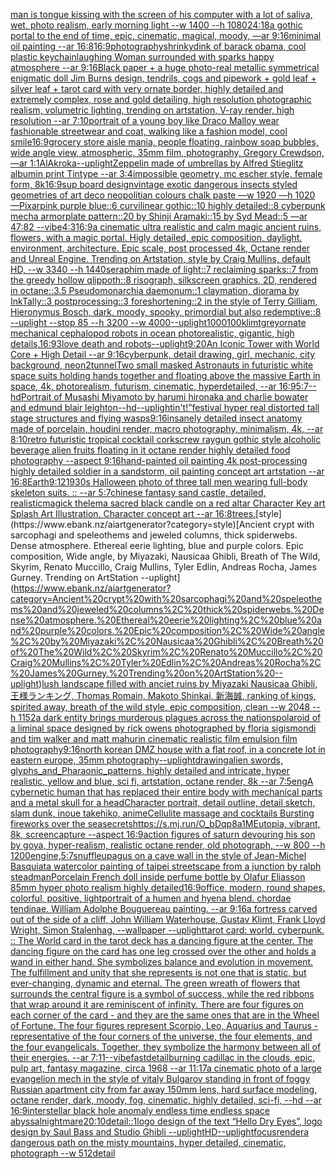 [man is tongue kissing with the screen of his computer with a lot of saliva, wet, photo realism, early morning light --w 1400 --h 1080](https://www.ebank.nz/aiartgenerator?category=man%20is%20tongue%20kissing%20with%20the%20screen%20of%20his%20computer%20with%20a%20lot%20of%20saliva%2C%20wet%2C%20photo%20realism%2C%20early%20morning%20light%20--w%201400%20--h%201080)[24:18](https://www.ebank.nz/aiartgenerator?category=24%3A18)[a gothic portal to the end of time, epic, cinematic, magical, moody, —ar 9:16](https://www.ebank.nz/aiartgenerator?category=a%20gothic%20portal%20to%20the%20end%20of%20time%2C%20epic%2C%20cinematic%2C%20magical%2C%20moody%2C%20%E2%80%94ar%209%3A16)[minimal oil painting --ar 16:8](https://www.ebank.nz/aiartgenerator?category=minimal%20oil%20painting%20--ar%2016%3A8)[16:9](https://www.ebank.nz/aiartgenerator?category=16%3A9)[photography](https://www.ebank.nz/aiartgenerator?category=photography)[shrinkydink of barack obama, cool plastic keychain](https://www.ebank.nz/aiartgenerator?category=shrinkydink%20of%20barack%20obama%2C%20cool%20plastic%20keychain)[laughing Woman surrounded with sparks happy atmosphere --ar 9:16](https://www.ebank.nz/aiartgenerator?category=laughing%20Woman%20surrounded%20with%20sparks%20happy%20atmosphere%20--ar%209%3A16)[Black paper + a huge photo-real metallic symmetrical enigmatic doll Jim Burns design, tendrils, cogs and pipework + gold leaf + silver leaf + tarot card with very ornate border,  highly detailed and extremely complex, rose and gold detailing, high resolution photographic realism, volumetric lighting, trending on artstation, V-ray render, high resolution --ar 7:10](https://www.ebank.nz/aiartgenerator?category=Black%20paper%20%2B%20a%20huge%20photo-real%20metallic%20symmetrical%20enigmatic%20doll%20Jim%20Burns%20design%2C%20tendrils%2C%20cogs%20and%20pipework%20%2B%20gold%20leaf%20%2B%20silver%20leaf%20%2B%20tarot%20card%20with%20very%20ornate%20border%2C%20%20highly%20detailed%20and%20extremely%20complex%2C%20rose%20and%20gold%20detailing%2C%20high%20resolution%20photographic%20realism%2C%20volumetric%20lighting%2C%20trending%20on%20artstation%2C%20V-ray%20render%2C%20high%20resolution%20--ar%207%3A10)[portrait of a young boy like Draco Malloy wear fashionable streetwear and coat, walking like a fashion model, cool smile](https://www.ebank.nz/aiartgenerator?category=portrait%20of%20a%20young%20boy%20like%20Draco%20Malloy%20wear%20fashionable%20streetwear%20and%20coat%2C%20walking%20like%20a%20fashion%20model%2C%20cool%20smile)[16:9](https://www.ebank.nz/aiartgenerator?category=16%3A9)[grocery store aisle mania, people floating, rainbow soap bubbles, wide angle view, atmospheric, 35mm film, photography, Gregory Crewdson, —ar 1:1](https://www.ebank.nz/aiartgenerator?category=grocery%20store%20aisle%20mania%2C%20people%20floating%2C%20rainbow%20soap%20bubbles%2C%20wide%20angle%20view%2C%20atmospheric%2C%2035mm%20film%2C%20photography%2C%20Gregory%20Crewdson%2C%20%E2%80%94ar%201%3A1)[AlAkroka](https://www.ebank.nz/aiartgenerator?category=AlAkroka)[--uplight](https://www.ebank.nz/aiartgenerator?category=--uplight)[Zeppelin made of umbrellas  by Alfred Stieglitz albumin print Tintype --ar 3:4](https://www.ebank.nz/aiartgenerator?category=Zeppelin%20made%20of%20umbrellas%20%20by%20Alfred%20Stieglitz%20albumin%20print%20Tintype%20--ar%203%3A4)[impossible geometry, mc escher style, female form, 8k](https://www.ebank.nz/aiartgenerator?category=impossible%20geometry%2C%20mc%20escher%20style%2C%20female%20form%2C%208k)[16:9](https://www.ebank.nz/aiartgenerator?category=16%3A9)[sup board design](https://www.ebank.nz/aiartgenerator?category=sup%20board%20design)[vintage exotic dangerous insects styled geometries of art deco neopolitian colours chalk paste —w 1920 —h 1020 —](https://www.ebank.nz/aiartgenerator?category=vintage%20exotic%20dangerous%20insects%20styled%20geometries%20of%20art%20deco%20neopolitian%20colours%20chalk%20paste%20%E2%80%94w%201920%20%E2%80%94h%201020%20%E2%80%94)[Pixar](https://www.ebank.nz/aiartgenerator?category=Pixar)[pink purple blue::6 curvilinear gothic::10 highly detailed::8 cyberpunk mecha armorplate pattern::20 by Shinji Aramaki::15 by Syd Mead::5 —ar 47:82  --vibe](https://www.ebank.nz/aiartgenerator?category=pink%20purple%20blue%3A%3A6%20curvilinear%20gothic%3A%3A10%20highly%20detailed%3A%3A8%20cyberpunk%20mecha%20armorplate%20pattern%3A%3A20%20by%20Shinji%20Aramaki%3A%3A15%20by%20Syd%20Mead%3A%3A5%20%E2%80%94ar%2047%3A82%20%20--vibe)[4:3](https://www.ebank.nz/aiartgenerator?category=4%3A3)[16:9](https://www.ebank.nz/aiartgenerator?category=16%3A9)[a cinematic ultra realistic and calm magic ancient ruins, flowers, with a magic portal. Higly detailed, epic composition, daylight. environment, architecture. Epic scale, post processed 4k, Octane render and Unreal Engine. Trending on Artstation, style by Craig Mullins, default HD, --w 3340 --h 1440](https://www.ebank.nz/aiartgenerator?category=a%20cinematic%20ultra%20realistic%20and%20calm%20magic%20ancient%20ruins%2C%20flowers%2C%20with%20a%20magic%20portal.%20Higly%20detailed%2C%20epic%20composition%2C%20daylight.%20environment%2C%20architecture.%20Epic%20scale%2C%20post%20processed%204k%2C%20Octane%20render%20and%20Unreal%20Engine.%20Trending%20on%20Artstation%2C%20style%20by%20Craig%20Mullins%2C%20default%20HD%2C%20--w%203340%20--h%201440)[seraphim made of light::7 reclaiming sparks::7 from the greedy hollow qlippoth::8 risograph, silkscreen graphics, 2D, rendered in octane::3.5 Pseudomonarchia daemonum::1 claymation, diorama by InkTally::3 postprocessing::3 foreshortening::2 in the style of Terry Gilliam, Hieronymus Bosch, dark, moody, spooky, primordial but also redemptive::8 --uplight --stop 85 --h 3200 --w 4000](https://www.ebank.nz/aiartgenerator?category=seraphim%20made%20of%20light%3A%3A7%20reclaiming%20sparks%3A%3A7%20from%20the%20greedy%20hollow%20qlippoth%3A%3A8%20risograph%2C%20silkscreen%20graphics%2C%202D%2C%20rendered%20in%20octane%3A%3A3.5%20Pseudomonarchia%20daemonum%3A%3A1%20claymation%2C%20diorama%20by%20InkTally%3A%3A3%20postprocessing%3A%3A3%20foreshortening%3A%3A2%20in%20the%20style%20of%20Terry%20Gilliam%2C%20Hieronymus%20Bosch%2C%20dark%2C%20moody%2C%20spooky%2C%20primordial%20but%20also%20redemptive%3A%3A8%20--uplight%20--stop%2085%20--h%203200%20--w%204000)[--uplight](https://www.ebank.nz/aiartgenerator?category=--uplight)[1000100](https://www.ebank.nz/aiartgenerator?category=1000100)[klimt](https://www.ebank.nz/aiartgenerator?category=klimt)[grey](https://www.ebank.nz/aiartgenerator?category=grey)[ornate mechanical cephalopod robots in ocean photorealistic, gigantic, high details,](https://www.ebank.nz/aiartgenerator?category=ornate%20mechanical%20cephalopod%20robots%20in%20ocean%20photorealistic%2C%20gigantic%2C%20high%20details%2C)[16:9](https://www.ebank.nz/aiartgenerator?category=16%3A9)[3](https://www.ebank.nz/aiartgenerator?category=3)[love death and robots](https://www.ebank.nz/aiartgenerator?category=love%20death%20and%20robots)[--uplight](https://www.ebank.nz/aiartgenerator?category=--uplight)[9:20](https://www.ebank.nz/aiartgenerator?category=9%3A20)[An Iconic Tower with World Core + High Detail --ar 9:16](https://www.ebank.nz/aiartgenerator?category=An%20Iconic%20Tower%20with%20World%20Core%20%2B%20High%20Detail%20--ar%209%3A16)[cyberpunk, detail drawing, girl, mechanic, city background, neon](https://www.ebank.nz/aiartgenerator?category=cyberpunk%2C%20detail%20drawing%2C%20girl%2C%20mechanic%2C%20city%20background%2C%20neon)[2](https://www.ebank.nz/aiartgenerator?category=2)[tunnel](https://www.ebank.nz/aiartgenerator?category=tunnel)[Two small masked Astronauts in futuristic white space suits holding hands together and floating above the massive Earth in space, 4k, photorealism, futurism, cinematic, hyperdetailed, --ar 16:9](https://www.ebank.nz/aiartgenerator?category=Two%20small%20masked%20Astronauts%20in%20futuristic%20white%20space%20suits%20holding%20hands%20together%20and%20floating%20above%20the%20massive%20Earth%20in%20space%2C%204k%2C%20photorealism%2C%20futurism%2C%20cinematic%2C%20hyperdetailed%2C%20--ar%2016%3A9)[5:7](https://www.ebank.nz/aiartgenerator?category=5%3A7)[--hd](https://www.ebank.nz/aiartgenerator?category=--hd)[Portrait of Musashi Miyamoto by harumi hironaka and charlie bowater and edmund blair leighton](https://www.ebank.nz/aiartgenerator?category=Portrait%20of%20Musashi%20Miyamoto%20by%20harumi%20hironaka%20and%20charlie%20bowater%20and%20edmund%20blair%20leighton)[--hd](https://www.ebank.nz/aiartgenerator?category=--hd)[--uplight](https://www.ebank.nz/aiartgenerator?category=--uplight)[in't!”](https://www.ebank.nz/aiartgenerator?category=in%27t%21%E2%80%9D)[festival hyper real distorted tall stage structures and flying wasps](https://www.ebank.nz/aiartgenerator?category=festival%20hyper%20real%20distorted%20tall%20stage%20structures%20and%20flying%20wasps)[9:16](https://www.ebank.nz/aiartgenerator?category=9%3A16)[insanely detailed insect anatomy made of porcelain, houdini render, macro photography, minimalism, 4k, --ar 8:10](https://www.ebank.nz/aiartgenerator?category=insanely%20detailed%20insect%20anatomy%20made%20of%20porcelain%2C%20houdini%20render%2C%20macro%20photography%2C%20minimalism%2C%204k%2C%20--ar%208%3A10)[retro futuristic tropical cocktail corkscrew raygun gothic style alcoholic beverage alien fruits floating in it octane render highly detailed food photography --aspect 9:16](https://www.ebank.nz/aiartgenerator?category=retro%20futuristic%20tropical%20cocktail%20corkscrew%20raygun%20gothic%20style%20alcoholic%20beverage%20alien%20fruits%20floating%20in%20it%20octane%20render%20highly%20detailed%20food%20photography%20--aspect%209%3A16)[hand-painted oil painting 4k post-processing highly detailed soldier in a sandstorm, oil painting concept art artstation --ar 16:8](https://www.ebank.nz/aiartgenerator?category=hand-painted%20oil%20painting%204k%20post-processing%20highly%20detailed%20soldier%20in%20a%20sandstorm%2C%20oil%20painting%20concept%20art%20artstation%20--ar%2016%3A8)[Earth](https://www.ebank.nz/aiartgenerator?category=Earth)[9:12](https://www.ebank.nz/aiartgenerator?category=9%3A12)[1930s Halloween photo of three tall men wearing full-body skeleton suits. :: --ar 5:7](https://www.ebank.nz/aiartgenerator?category=1930s%20Halloween%20photo%20of%20three%20tall%20men%20wearing%20full-body%20skeleton%20suits.%20%3A%3A%20--ar%205%3A7)[chinese fantasy sand castle, detailed, realistic](https://www.ebank.nz/aiartgenerator?category=chinese%20fantasy%20sand%20castle%2C%20detailed%2C%20realistic)[magick thelema sacred black candle on a red altar Character Key art Splash Art Illustration. Character concept art --ar 16:8](https://www.ebank.nz/aiartgenerator?category=magick%20thelema%20sacred%20black%20candle%20on%20a%20red%20altar%20Character%20Key%20art%20Splash%20Art%20Illustration.%20Character%20concept%20art%20--ar%2016%3A8)[trees.](https://www.ebank.nz/aiartgenerator?category=trees.)[style](https://www.ebank.nz/aiartgenerator?category=style)[Ancient crypt with sarcophagi and speleothems and jeweled columns, thick spiderwebs. Dense atmosphere. Ethereal eerie lighting, blue and purple colors. Epic composition, Wide angle, by Miyazaki, Nausicaa Ghibli, Breath of The Wild, Skyrim, Renato Muccillo, Craig Mullins, Tyler Edlin, Andreas Rocha, James Gurney. Trending on ArtStation --uplight](https://www.ebank.nz/aiartgenerator?category=Ancient%20crypt%20with%20sarcophagi%20and%20speleothems%20and%20jeweled%20columns%2C%20thick%20spiderwebs.%20Dense%20atmosphere.%20Ethereal%20eerie%20lighting%2C%20blue%20and%20purple%20colors.%20Epic%20composition%2C%20Wide%20angle%2C%20by%20Miyazaki%2C%20Nausicaa%20Ghibli%2C%20Breath%20of%20The%20Wild%2C%20Skyrim%2C%20Renato%20Muccillo%2C%20Craig%20Mullins%2C%20Tyler%20Edlin%2C%20Andreas%20Rocha%2C%20James%20Gurney.%20Trending%20on%20ArtStation%20--uplight)[lush landscape filled with anciet ruins by Miyazaki Nausicaa Ghibli, 王様ランキング, Thomas Romain, Makoto Shinkai, 新海誠, ranking of kings, spirited away, breath of the wild style, epic composition, clean --w 2048 --h 1152](https://www.ebank.nz/aiartgenerator?category=lush%20landscape%20filled%20with%20anciet%20ruins%20by%20Miyazaki%20Nausicaa%20Ghibli%2C%20%E7%8E%8B%E6%A7%98%E3%83%A9%E3%83%B3%E3%82%AD%E3%83%B3%E3%82%B0%2C%20Thomas%20Romain%2C%20Makoto%20Shinkai%2C%20%E6%96%B0%E6%B5%B7%E8%AA%A0%2C%20ranking%20of%20kings%2C%20spirited%20away%2C%20breath%20of%20the%20wild%20style%2C%20epic%20composition%2C%20clean%20--w%202048%20--h%201152)[a dark entity brings murderous plagues across the nations](https://www.ebank.nz/aiartgenerator?category=a%20dark%20entity%20brings%20murderous%20plagues%20across%20the%20nations)[polaroid of a liminal space designed by rick owens photographed by floria sigismondi and tim walker  and matt mahurin cinematic realistic film emulsion film photography](https://www.ebank.nz/aiartgenerator?category=polaroid%20of%20a%20liminal%20space%20designed%20by%20rick%20owens%20photographed%20by%20floria%20sigismondi%20and%20tim%20walker%20%20and%20matt%20mahurin%20cinematic%20realistic%20film%20emulsion%20film%20photography)[9:16](https://www.ebank.nz/aiartgenerator?category=9%3A16)[north korean DMZ house with a flat roof, in a concrete lot in eastern europe, 35mm photography](https://www.ebank.nz/aiartgenerator?category=north%20korean%20DMZ%20house%20with%20a%20flat%20roof%2C%20in%20a%20concrete%20lot%20in%20eastern%20europe%2C%2035mm%20photography)[--uplight](https://www.ebank.nz/aiartgenerator?category=--uplight)[drawing](https://www.ebank.nz/aiartgenerator?category=drawing)[alien swords, glyphs_and_Pharaonic_patterns, highly detailed and intricate, hyper realistic, yellow and blue, sci fi, artstation, octane render, 8k --ar 7:5](https://www.ebank.nz/aiartgenerator?category=alien%20swords%2C%20glyphs_and_Pharaonic_patterns%2C%20highly%20detailed%20and%20intricate%2C%20hyper%20realistic%2C%20yellow%20and%20blue%2C%20sci%20fi%2C%20artstation%2C%20octane%20render%2C%208k%20--ar%207%3A5)[eng](https://www.ebank.nz/aiartgenerator?category=eng)[A cybernetic human that has replaced their entire body with mechanical parts and a metal skull for a head](https://www.ebank.nz/aiartgenerator?category=A%20cybernetic%20human%20that%20has%20replaced%20their%20entire%20body%20with%20mechanical%20parts%20and%20a%20metal%20skull%20for%20a%20head)[Character portrait, detail outline, detail sketch, slam dunk, inoue takehiko, anime](https://www.ebank.nz/aiartgenerator?category=Character%20portrait%2C%20detail%20outline%2C%20detail%20sketch%2C%20slam%20dunk%2C%20inoue%20takehiko%2C%20anime)[Cellulite massage and cocktails Bursting fireworks over the sea](https://www.ebank.nz/aiartgenerator?category=Cellulite%20massage%20and%20cocktails%20Bursting%20fireworks%20over%20the%20sea)[secrets](https://www.ebank.nz/aiartgenerator?category=secrets)[<https://s.mj.run/O_bDqp8a1ME>](https://www.ebank.nz/aiartgenerator?category=%3Chttps%3A//s.mj.run/O_bDqp8a1ME%3E)[utopia, vibrant, 8k, screencapture --aspect 16:9](https://www.ebank.nz/aiartgenerator?category=utopia%2C%20vibrant%2C%208k%2C%20screencapture%20--aspect%2016%3A9)[action figures of saturn devouring his son by goya, hyper-realism, realistic octane render, old photograph, --w 800 --h 1200](https://www.ebank.nz/aiartgenerator?category=action%20figures%20of%20saturn%20devouring%20his%20son%20by%20goya%2C%20hyper-realism%2C%20realistic%20octane%20render%2C%20old%20photograph%2C%20--w%20800%20--h%201200)[engine,](https://www.ebank.nz/aiartgenerator?category=engine%2C)[5:7](https://www.ebank.nz/aiartgenerator?category=5%3A7)[snuffleupagus on a cave wall in the style of Jean-Michel Basquiat](https://www.ebank.nz/aiartgenerator?category=snuffleupagus%20on%20a%20cave%20wall%20in%20the%20style%20of%20Jean-Michel%20Basquiat)[a watercolor painting of taipei streetscape from a junction by ralph steadman](https://www.ebank.nz/aiartgenerator?category=a%20watercolor%20painting%20of%20taipei%20streetscape%20from%20a%20junction%20by%20ralph%20steadman)[Porcelain French doll inside perfume bottle by Olafur Eliasson 85mm hyper photo realism highly detailed](https://www.ebank.nz/aiartgenerator?category=Porcelain%20French%20doll%20inside%20perfume%20bottle%20by%20Olafur%20Eliasson%2085mm%20hyper%20photo%20realism%20highly%20detailed)[16:9](https://www.ebank.nz/aiartgenerator?category=16%3A9)[office, modern, round shapes, colorful, positive, light](https://www.ebank.nz/aiartgenerator?category=office%2C%20modern%2C%20round%20shapes%2C%20colorful%2C%20positive%2C%20light)[portrait of a humen and hyena blend. chordae tendinae. William Adolphe Bouguereau painting. --ar 9:16](https://www.ebank.nz/aiartgenerator?category=portrait%20of%20a%20humen%20and%20hyena%20blend.%20chordae%20tendinae.%20William%20Adolphe%20Bouguereau%20painting.%20--ar%209%3A16)[a fortress carved out of the side of a cliff, John William Waterhouse, Gustav Klimt, Frank Lloyd Wright, Simon Stalenhag, --wallpaper --uplight](https://www.ebank.nz/aiartgenerator?category=a%20fortress%20carved%20out%20of%20the%20side%20of%20a%20cliff%2C%20John%20William%20Waterhouse%2C%20Gustav%20Klimt%2C%20Frank%20Lloyd%20Wright%2C%20Simon%20Stalenhag%2C%20--wallpaper%20--uplight)[tarot card: world. cyberpunk. :: The World card in the tarot deck has a dancing figure at the center. The dancing figure on the card has one leg crossed over the other and holds a wand in either hand. She symbolizes balance and evolution in movement. The fulfillment and unity that she represents is not one that is static, but ever-changing, dynamic and eternal.  The green wreath of flowers that surrounds the central figure is a symbol of success, while the red ribbons that wrap around it are reminiscent of infinity. There are four figures on each corner of the card - and they are the same ones that are in the Wheel of Fortune. The four figures represent Scorpio, Leo, Aquarius and Taurus - representative of the four corners of the universe, the four elements, and the four evangelicals. Together, they symbolize the harmony between all of their energies. --ar 7:11](https://www.ebank.nz/aiartgenerator?category=tarot%20card%3A%20world.%20cyberpunk.%20%3A%3A%20The%20World%20card%20in%20the%20tarot%20deck%20has%20a%20dancing%20figure%20at%20the%20center.%20The%20dancing%20figure%20on%20the%20card%20has%20one%20leg%20crossed%20over%20the%20other%20and%20holds%20a%20wand%20in%20either%20hand.%20She%20symbolizes%20balance%20and%20evolution%20in%20movement.%20The%20fulfillment%20and%20unity%20that%20she%20represents%20is%20not%20one%20that%20is%20static%2C%20but%20ever-changing%2C%20dynamic%20and%20eternal.%20%20The%20green%20wreath%20of%20flowers%20that%20surrounds%20the%20central%20figure%20is%20a%20symbol%20of%20success%2C%20while%20the%20red%20ribbons%20that%20wrap%20around%20it%20are%20reminiscent%20of%20infinity.%20There%20are%20four%20figures%20on%20each%20corner%20of%20the%20card%20-%20and%20they%20are%20the%20same%20ones%20that%20are%20in%20the%20Wheel%20of%20Fortune.%20The%20four%20figures%20represent%20Scorpio%2C%20Leo%2C%20Aquarius%20and%20Taurus%20-%20representative%20of%20the%20four%20corners%20of%20the%20universe%2C%20the%20four%20elements%2C%20and%20the%20four%20evangelicals.%20Together%2C%20they%20symbolize%20the%20harmony%20between%20all%20of%20their%20energies.%20--ar%207%3A11)[--vibefast](https://www.ebank.nz/aiartgenerator?category=--vibefast)[detail](https://www.ebank.nz/aiartgenerator?category=detail)[burning cadillac in the clouds, epic, pulp art, fantasy magazine, circa 1968 --ar 11:17](https://www.ebank.nz/aiartgenerator?category=burning%20cadillac%20in%20the%20clouds%2C%20epic%2C%20pulp%20art%2C%20fantasy%20magazine%2C%20circa%201968%20--ar%2011%3A17)[a cinematic photo of a large evangelion mech in the style of vitaly Bulgarov standing in front of foggy Russian apartment city from far away 150mm lens, hard surface modeling, octane render, dark, moody, fog, cinematic, highly detailed, sci-fi, --hd --ar 16:9](https://www.ebank.nz/aiartgenerator?category=a%20cinematic%20photo%20of%20a%20large%20evangelion%20mech%20in%20the%20style%20of%20vitaly%20Bulgarov%20standing%20in%20front%20of%20foggy%20Russian%20apartment%20city%20from%20far%20away%20150mm%20lens%2C%20hard%20surface%20modeling%2C%20octane%20render%2C%20dark%2C%20moody%2C%20fog%2C%20cinematic%2C%20highly%20detailed%2C%20sci-fi%2C%20--hd%20--ar%2016%3A9)[interstellar black hole anomaly endless time endless space abyssal](https://www.ebank.nz/aiartgenerator?category=interstellar%20black%20hole%20anomaly%20endless%20time%20endless%20space%20abyssal)[nightmare](https://www.ebank.nz/aiartgenerator?category=nightmare)[20:10](https://www.ebank.nz/aiartgenerator?category=20%3A10)[detail::1](https://www.ebank.nz/aiartgenerator?category=detail%3A%3A1)[logo design of the text “Hello Dry Eyes”, logo design by Saul Bass and Studio Ghibli --uplight](https://www.ebank.nz/aiartgenerator?category=logo%20design%20of%20the%20text%20%E2%80%9CHello%20Dry%20Eyes%E2%80%9D%2C%20logo%20design%20by%20Saul%20Bass%20and%20Studio%20Ghibli%20--uplight)[HD](https://www.ebank.nz/aiartgenerator?category=HD)[--uplight](https://www.ebank.nz/aiartgenerator?category=--uplight)[focus](https://www.ebank.nz/aiartgenerator?category=focus)[render](https://www.ebank.nz/aiartgenerator?category=render)[a  dangerous path on the misty mountains, hyper detailed, cinematic, photograph --w 512](https://www.ebank.nz/aiartgenerator?category=a%20%20dangerous%20path%20on%20the%20misty%20mountains%2C%20hyper%20detailed%2C%20cinematic%2C%20photograph%20--w%20512)[detail](https://www.ebank.nz/aiartgenerator?category=detail)